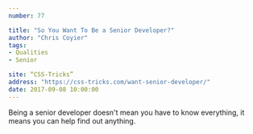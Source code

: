 ```yaml
---
number: 77

title: "So You Want To Be a Senior Developer?"
author: "Chris Coyier"
tags:
- Qualities
- Senior

site: “CSS-Tricks”
address: "https://css-tricks.com/want-senior-developer/"
date: 2017-09-08 10:00:00
---
```


Being a senior developer doesn't mean you have to know everything, it means you can help find out anything.
